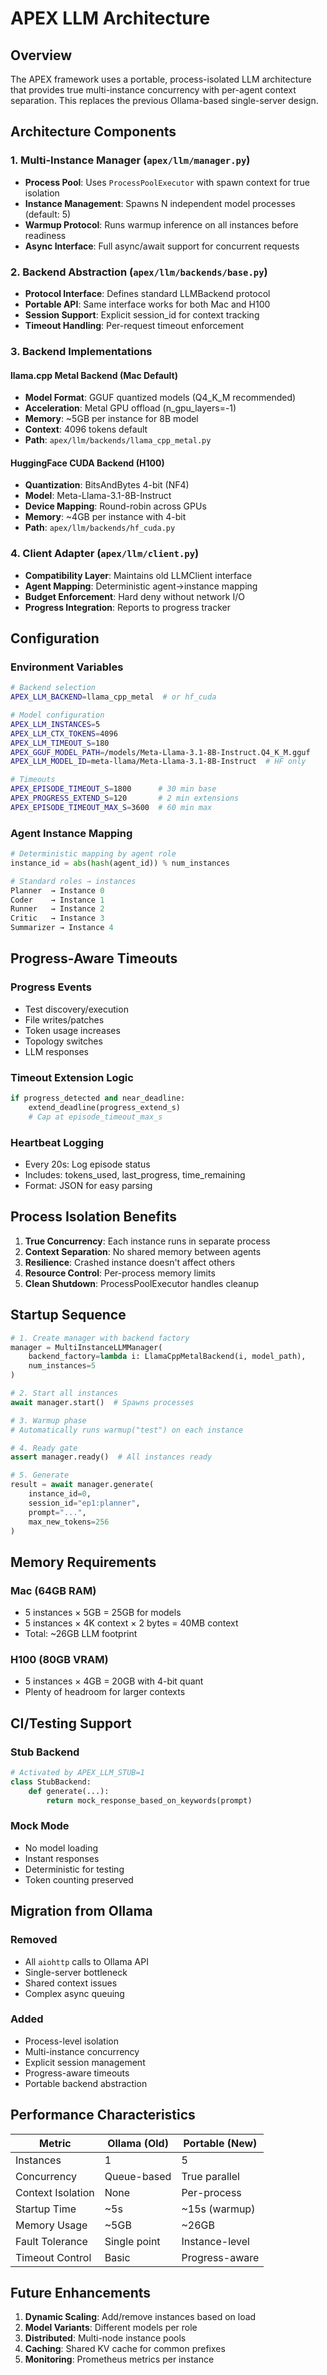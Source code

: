 # APEX LLM Architecture

## Overview
The APEX framework uses a portable, process-isolated LLM architecture that provides true multi-instance concurrency with per-agent context separation. This replaces the previous Ollama-based single-server design.

## Architecture Components

### 1. Multi-Instance Manager (`apex/llm/manager.py`)
- **Process Pool**: Uses `ProcessPoolExecutor` with spawn context for true isolation
- **Instance Management**: Spawns N independent model processes (default: 5)
- **Warmup Protocol**: Runs warmup inference on all instances before readiness
- **Async Interface**: Full async/await support for concurrent requests

### 2. Backend Abstraction (`apex/llm/backends/base.py`)
- **Protocol Interface**: Defines standard LLMBackend protocol
- **Portable API**: Same interface works for both Mac and H100
- **Session Support**: Explicit session_id for context tracking
- **Timeout Handling**: Per-request timeout enforcement

### 3. Backend Implementations

#### llama.cpp Metal Backend (Mac Default)
- **Model Format**: GGUF quantized models (Q4_K_M recommended)
- **Acceleration**: Metal GPU offload (n_gpu_layers=-1)
- **Memory**: ~5GB per instance for 8B model
- **Context**: 4096 tokens default
- **Path**: `apex/llm/backends/llama_cpp_metal.py`

#### HuggingFace CUDA Backend (H100)
- **Quantization**: BitsAndBytes 4-bit (NF4)
- **Model**: Meta-Llama-3.1-8B-Instruct
- **Device Mapping**: Round-robin across GPUs
- **Memory**: ~4GB per instance with 4-bit
- **Path**: `apex/llm/backends/hf_cuda.py`

### 4. Client Adapter (`apex/llm/client.py`)
- **Compatibility Layer**: Maintains old LLMClient interface
- **Agent Mapping**: Deterministic agent→instance mapping
- **Budget Enforcement**: Hard deny without network I/O
- **Progress Integration**: Reports to progress tracker

## Configuration

### Environment Variables
```bash
# Backend selection
APEX_LLM_BACKEND=llama_cpp_metal  # or hf_cuda

# Model configuration
APEX_LLM_INSTANCES=5
APEX_LLM_CTX_TOKENS=4096
APEX_LLM_TIMEOUT_S=180
APEX_GGUF_MODEL_PATH=/models/Meta-Llama-3.1-8B-Instruct.Q4_K_M.gguf
APEX_LLM_MODEL_ID=meta-llama/Meta-Llama-3.1-8B-Instruct  # HF only

# Timeouts
APEX_EPISODE_TIMEOUT_S=1800      # 30 min base
APEX_PROGRESS_EXTEND_S=120       # 2 min extensions
APEX_EPISODE_TIMEOUT_MAX_S=3600  # 60 min max
```

### Agent Instance Mapping
```python
# Deterministic mapping by agent role
instance_id = abs(hash(agent_id)) % num_instances

# Standard roles → instances
Planner  → Instance 0
Coder    → Instance 1  
Runner   → Instance 2
Critic   → Instance 3
Summarizer → Instance 4
```

## Progress-Aware Timeouts

### Progress Events
- Test discovery/execution
- File writes/patches
- Token usage increases
- Topology switches
- LLM responses

### Timeout Extension Logic
```python
if progress_detected and near_deadline:
    extend_deadline(progress_extend_s)
    # Cap at episode_timeout_max_s
```

### Heartbeat Logging
- Every 20s: Log episode status
- Includes: tokens_used, last_progress, time_remaining
- Format: JSON for easy parsing

## Process Isolation Benefits

1. **True Concurrency**: Each instance runs in separate process
2. **Context Separation**: No shared memory between agents
3. **Resilience**: Crashed instance doesn't affect others
4. **Resource Control**: Per-process memory limits
5. **Clean Shutdown**: ProcessPoolExecutor handles cleanup

## Startup Sequence

```python
# 1. Create manager with backend factory
manager = MultiInstanceLLMManager(
    backend_factory=lambda i: LlamaCppMetalBackend(i, model_path),
    num_instances=5
)

# 2. Start all instances
await manager.start()  # Spawns processes

# 3. Warmup phase
# Automatically runs warmup("test") on each instance

# 4. Ready gate
assert manager.ready()  # All instances ready

# 5. Generate
result = await manager.generate(
    instance_id=0,
    session_id="ep1:planner",
    prompt="...",
    max_new_tokens=256
)
```

## Memory Requirements

### Mac (64GB RAM)
- 5 instances × 5GB = 25GB for models
- 5 instances × 4K context × 2 bytes = 40MB context
- Total: ~26GB LLM footprint

### H100 (80GB VRAM)
- 5 instances × 4GB = 20GB with 4-bit quant
- Plenty of headroom for larger contexts

## CI/Testing Support

### Stub Backend
```python
# Activated by APEX_LLM_STUB=1
class StubBackend:
    def generate(...):
        return mock_response_based_on_keywords(prompt)
```

### Mock Mode
- No model loading
- Instant responses
- Deterministic for testing
- Token counting preserved

## Migration from Ollama

### Removed
- All `aiohttp` calls to Ollama API
- Single-server bottleneck
- Shared context issues
- Complex async queuing

### Added
- Process-level isolation
- Multi-instance concurrency
- Explicit session management
- Progress-aware timeouts
- Portable backend abstraction

## Performance Characteristics

| Metric | Ollama (Old) | Portable (New) |
|--------|--------------|----------------|
| Instances | 1 | 5 |
| Concurrency | Queue-based | True parallel |
| Context Isolation | None | Per-process |
| Startup Time | ~5s | ~15s (warmup) |
| Memory Usage | ~5GB | ~26GB |
| Fault Tolerance | Single point | Instance-level |
| Timeout Control | Basic | Progress-aware |

## Future Enhancements

1. **Dynamic Scaling**: Add/remove instances based on load
2. **Model Variants**: Different models per role
3. **Distributed**: Multi-node instance pools
4. **Caching**: Shared KV cache for common prefixes
5. **Monitoring**: Prometheus metrics per instance